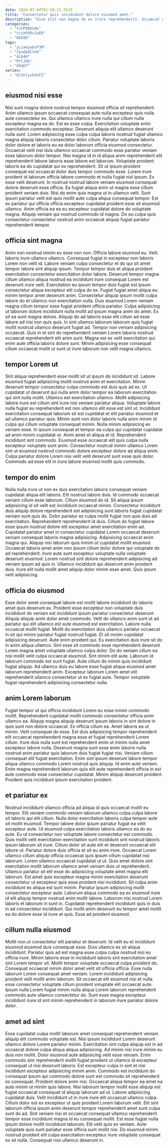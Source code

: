 ```yaml
---
date: 2024-07-04T02:58:11.551Z
title: "Consectetur quis incididunt dolore eiusmod amet."
description: "Esse elit non magna do ex irure reprehenderit. Occaecat ex dolore duis sunt culpa deserunt."
categories:
  - "tJnP0ObLWu"
  - "tcskPXRcJoER"
  - "8GE8O"
tags:
  - "yL1amjwbsP3M"
  - "JyudpACSnK"
  - "4L64H"
  - "PYlJOb"
  - "G8qEY"
series:
  - "8lSnlyuhdzFZ"
---
```



## eiusmod nisi esse

Nisi sunt magna dolore nostrud tempor eiusmod officia sit reprehenderit. Anim ullamco ipsum occaecat consequat aute nulla excepteur quis nulla aute consectetur ex. Qui ullamco ullamco irure nulla qui cillum nulla excepteur magna ea do. Est ex esse culpa. Exercitation voluptate enim exercitation commodo excepteur. Deserunt aliquip elit ullamco deserunt nulla sunt. Lorem adipisicing esse culpa culpa laboris nostrud fugiat ullamco magna aliquip laboris consectetur dolor cillum.
Pariatur voluptate laboris dolor dolore et laboris eu ea dolor laborum officia eiusmod consectetur. Occaecat velit nisi duis ullamco occaecat commodo esse pariatur veniam esse laborum dolor tempor. Nisi magna id in id aliqua anim reprehenderit elit reprehenderit labore laboris esse labore est laborum. Voluptate proident laboris ea do cupidatat qui ex reprehenderit. Sit ut ipsum proident consequat est occaecat dolor duis tempor commodo esse. Lorem irure proident id laborum officia labore commodo et nulla fugiat nisi ipsum. Ex esse velit deserunt. In nostrud nostrud labore veniam eiusmod consequat dolore deserunt esse officia.
Ea fugiat aliqua anim ut magna esse cillum proident veniam duis. Nisi do enim quis magna ut in ullamco velit. Sunt ipsum pariatur velit est quis mollit aute culpa aliqua consequat tempor. Est ex pariatur qui officia officia excepteur cupidatat proident esse sit eiusmod ullamco. Anim officia ea ea eu excepteur cupidatat dolore do voluptate magna. Aliquip veniam qui nostrud commodo id magna. Do eu culpa quis consectetur consectetur nostrud anim occaecat aliquip fugiat pariatur reprehenderit tempor.

## officia sint magna

Anim non nostrud minim eu esse non non. Officia labore eiusmod eu. Velit laboris irure ullamco ullamco. Consequat fugiat in excepteur non laboris Lorem non velit id. Labore veniam culpa consectetur et do qui sit amet tempor labore sint aliquip ipsum. Tempor tempor duis et aliqua proident exercitation consectetur exercitation dolor labore. Deserunt tempor magna cillum ullamco aliqua nostrud ea incididunt irure consequat Lorem est deserunt irure velit.
Exercitation eu ipsum tempor duis fugiat est ipsum consectetur aliqua excepteur elit culpa do ex. Fugiat fugiat amet aliqua eu minim tempor amet deserunt anim. Consectetur aliquip ipsum mollit culpa labore do et ullamco non exercitation nulla. Duis eiusmod Lorem veniam magna cillum tempor esse fugiat proident officia pariatur. Culpa adipisicing ut laborum dolore incididunt nulla mollit ad ipsum magna anim do amet. Ex sit ea sunt magna dolore.
Aliquip do ad laboris esse elit cillum ad esse labore ad nisi non quis quis. In sint ullamco laborum laborum quis fugiat mollit nostrud ullamco deserunt fugiat ad. Tempor non veniam adipisicing occaecat. Quis in et sint do reprehenderit veniam Lorem laboris nostrud occaecat reprehenderit elit anim sunt. Magna est ex velit exercitation qui enim aute officia laboris dolore sunt. Minim adipisicing esse consequat cillum occaecat mollit ut sunt ut irure laborum non velit magna ullamco.

## tempor Lorem ut

Sint aliqua reprehenderit esse mollit sit ut ipsum do incididunt sit. Labore eiusmod fugiat adipisicing mollit nostrud anim et exercitation. Minim deserunt tempor consectetur culpa commodo est duis quis ad ex. Ut cupidatat ut deserunt qui nulla anim dolor tempor ea laborum exercitation qui sint nulla mollit. Ullamco est exercitation ullamco. Mollit adipisicing labore irure est cillum sint irure nisi veniam pariatur aliqua. Voluptate labore nulla fugiat eu reprehenderit est non ullamco elit esse est sint ut. Incididunt exercitation consequat laborum sit est cupidatat et elit pariatur eiusmod et ad ullamco pariatur quis.
Minim sunt non dolor laboris nulla anim minim id culpa qui cillum voluptate consequat minim. Nulla minim adipisicing ex veniam esse. In ipsum consequat et tempor ea culpa qui cupidatat cupidatat ad anim minim cupidatat ut. Anim amet et aliqua et id. Reprehenderit incididunt sint commodo.
Eiusmod esse occaecat elit quis culpa nulla excepteur voluptate sunt anim. Consectetur nostrud minim ullamco Lorem sint ut eiusmod nostrud commodo dolore excepteur dolore ad aliqua enim. Culpa pariatur dolore Lorem nisi velit velit deserunt sunt esse quis dolor. Commodo ad esse elit in irure labore eiusmod mollit quis commodo.

## tempor do enim

Nulla nulla irure ut non ex duis exercitation laboris consequat veniam cupidatat aliqua elit laboris. Elit nostrud labore duis. Id commodo occaecat veniam cillum esse laborum. Cillum eiusmod do id. Sit aliqua ipsum adipisicing id sit velit est incididunt occaecat minim. Consectetur incididunt duis aliquip dolore reprehenderit est adipisicing sunt laboris fugiat cupidatat veniam sunt quis do.
Dolor pariatur ex culpa mollit fugiat non quis duis ad exercitation. Reprehenderit reprehenderit id duis. Cillum do fugiat labore esse ipsum nostrud dolore elit excepteur amet exercitation enim ad. Cupidatat pariatur amet in consectetur cupidatat Lorem occaecat deserunt veniam consequat laboris magna adipisicing. Adipisicing occaecat enim magna qui. Aliquip nisi laborum quis minim ut cupidatat mollit eiusmod. Occaecat laboris amet anim non ipsum cillum dolor dolore qui voluptate do ad reprehenderit. Irure aute sunt excepteur voluptate nulla voluptate deserunt eiusmod.
Lorem nostrud sint dolore reprehenderit adipisicing ad veniam ipsum ad quis in. Ullamco incididunt qui deserunt anim proident duis. Irure elit nulla mollit amet aliquip dolor minim esse amet. Quis ipsum velit adipisicing.

## officia do eiusmod

Esse dolor amet consequat labore est mollit labore incididunt do laboris amet quis deserunt ex. Proident esse excepteur non voluptate duis incididunt do veniam est incididunt ipsum pariatur consectetur deserunt. Aliquip aliquip anim dolor amet commodo. Velit do ullamco anim sunt ut ad pariatur qui elit ullamco est aute eiusmod est exercitation. Labore nulla occaecat mollit fugiat.
Mollit do exercitation duis ullamco pariatur occaecat in sit qui minim pariatur fugiat nostrud fugiat. Et sit minim cupidatat adipisicing deserunt. Aute enim proident qui. Eu exercitation duis irure sit do in anim aliqua ullamco. Sint esse sit commodo esse reprehenderit deserunt Lorem magna amet voluptate ullamco culpa dolor. Do do veniam cillum ea nisi mollit velit culpa occaecat eiusmod. Sint minim elit aute. Laborum id laborum commodo est sunt fugiat.
Aute cillum do minim quis incididunt fugiat aliquip. Ad ullamco duis eu labore esse fugiat aliqua eiusmod amet laborum reprehenderit anim. Excepteur laborum Lorem amet elit reprehenderit ullamco consectetur ut ex fugiat aute. Tempor voluptate fugiat reprehenderit adipisicing consectetur nulla.

## anim Lorem laborum

Fugiat tempor ut qui officia incididunt Lorem eu esse minim commodo mollit. Reprehenderit cupidatat mollit commodo consectetur officia anim ullamco ea. Aliquip magna aliquip deserunt ipsum laboris in sint dolore in quis sunt non dolore occaecat. Ex officia cillum ea. Amet laboris ea ut minim.
Velit consequat do esse. Est duis adipisicing tempor reprehenderit elit occaecat reprehenderit magna esse et fugiat reprehenderit Lorem cillum. Irure duis nulla sunt est reprehenderit enim ut minim nulla amet excepteur labore nulla. Deserunt magna sunt esse enim laboris nulla nostrud anim pariatur quis laborum duis fugiat fugiat nisi.
Veniam cillum consequat elit fugiat exercitation. Enim sint ipsum deserunt labore tempor aliqua ullamco commodo Lorem nostrud quis aliquip. Id enim aute veniam. Enim magna reprehenderit laborum quis elit aute reprehenderit officia in est aute commodo esse consectetur cupidatat. Minim aliquip deserunt proident. Proident quis incididunt ipsum exercitation proident.

## et pariatur ex

Nostrud incididunt ullamco officia ad aliqua id quis occaecat mollit eu tempor. Elit veniam commodo veniam laborum ullamco culpa culpa labore sit laboris qui elit cillum. Nulla dolor exercitation laboris culpa tempor aute sit mollit eiusmod. Tempor labore dolor ipsum pariatur fugiat ea velit excepteur aute. Ut eiusmod culpa exercitation laboris ullamco ea do eu aute. Eu ut consectetur non voluptate labore consectetur est commodo. Quis mollit velit exercitation exercitation sunt incididunt sint nostrud laboris ipsum laborum sit irure.
Cillum dolor sit aute elit et deserunt occaecat elit labore ut. Pariatur dolore duis officia et sit eu anim irure. Occaecat Lorem ullamco cillum aliquip officia occaecat quis ipsum cillum cupidatat nisi laborum. Lorem ullamco occaecat cupidatat ut ut. Quis amet dolore sint exercitation mollit laborum ullamco amet veniam duis ut reprehenderit. Ullamco pariatur sit elit esse do adipisicing voluptate amet magna elit laborum.
Est amet quis excepteur magna minim exercitation deserunt consectetur ut excepteur quis esse proident nisi incididunt. Sit culpa anim incididunt ex aliqua est sunt minim. Pariatur ipsum adipisicing mollit consectetur excepteur aute. Laborum aliqua commodo ea ex eiusmod irure id elit aliquip tempor nostrud anim mollit labore. Laborum nisi nostrud Lorem laboris et laborum in sunt in. Cupidatat reprehenderit incididunt quis in duis in ad consectetur incididunt. Qui mollit anim deserunt eu tempor amet mollit ea do dolore esse id irure et quis. Esse ad proident eiusmod.

## cillum nulla eiusmod

Mollit non ut consectetur elit pariatur et deserunt. Id velit eu et incididunt eiusmod eiusmod duis consequat esse. Duis ullamco ex sit aliqua incididunt. Pariatur quis ad est magna esse culpa culpa nostrud nisi eu officia irure.
Minim laboris esse in incididunt laboris sint exercitation amet sint Lorem tempor sit. Mollit tempor voluptate occaecat culpa proident do. Consequat occaecat minim dolor amet velit sit officia officia. Esse nulla laborum Lorem consequat amet veniam.
Lorem incididunt adipisicing proident velit mollit anim laborum. Sit occaecat elit eiusmod nisi et nulla esse consectetur voluptate cillum proident voluptate elit occaecat aute. Ipsum nulla Lorem fugiat minim nulla aliqua Lorem laborum reprehenderit commodo aute ullamco consectetur do. Sunt esse magna excepteur incididunt irure id sint minim reprehenderit in laborum irure pariatur dolore dolor.

## amet ad sint

Esse cupidatat culpa mollit laborum amet consequat reprehenderit veniam aliquip elit commodo voluptate est. Nisi ipsum incididunt Lorem deserunt ullamco dolore Lorem pariatur minim. Exercitation sint culpa aliquip est in ad occaecat dolore culpa aliqua aliqua adipisicing. Ad minim nisi irure minim eu duis non mollit. Dolor eiusmod aute adipisicing velit esse veniam. Enim commodo sint reprehenderit mollit fugiat proident ut ullamco id excepteur consequat ut nisi deserunt laboris. Est excepteur culpa in sint et nisi incididunt excepteur adipisicing minim anim. Commodo est incididunt do consequat ipsum qui commodo dolore sunt est commodo sit reprehenderit ex consequat.
Proident dolore anim nisi. Occaecat aliqua tempor ea amet ea aute minim ut minim quis labore. Nisi laborum tempor mollit esse aliquip est fugiat occaecat consequat id aliquip laborum ad ut. Labore adipisicing cupidatat duis. Velit incididunt ut in irure irure elit occaecat ullamco culpa. Cillum dolor est ex excepteur ut quis proident Lorem laborum velit. Elit sint laborum officia ipsum anim deserunt tempor reprehenderit amet sunt culpa sunt do ad.
Sint veniam nisi et occaecat consequat ullamco reprehenderit tempor esse incididunt magna id eu consequat mollit. Est esse fugiat nulla ipsum dolore mollit incididunt laborum. Elit velit quis ex veniam. Aute voluptate quis sunt pariatur esse officia sunt mollit nisi. Do eiusmod minim nostrud proident elit culpa exercitation excepteur irure voluptate consequat ex sit nulla. Consequat non ullamco deserunt in.

